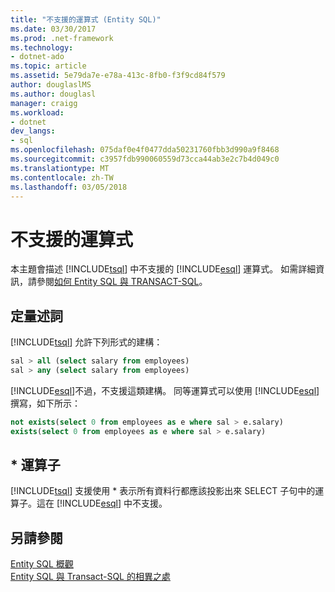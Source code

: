 ```yaml
---
title: "不支援的運算式 (Entity SQL)"
ms.date: 03/30/2017
ms.prod: .net-framework
ms.technology:
- dotnet-ado
ms.topic: article
ms.assetid: 5e79da7e-e78a-413c-8fb0-f3f9cd84f579
author: douglaslMS
ms.author: douglasl
manager: craigg
ms.workload:
- dotnet
dev_langs:
- sql
ms.openlocfilehash: 075daf0e4f0477dda50231760fbb3d990a9f8468
ms.sourcegitcommit: c3957fdb990060559d73cca44ab3e2c7b4d049c0
ms.translationtype: MT
ms.contentlocale: zh-TW
ms.lasthandoff: 03/05/2018
---
```

# <a name="unsupported-expressions"></a>不支援的運算式

本主題會描述 [!INCLUDE[tsql](../../../../../../includes/tsql-md.md)] 中不支援的 [!INCLUDE[esql](../../../../../../includes/esql-md.md)] 運算式。 如需詳細資訊，請參閱[如何 Entity SQL 與 TRANSACT-SQL](../../../../../../docs/framework/data/adonet/ef/language-reference/how-entity-sql-differs-from-transact-sql.md)。

## <a name="quantified-predicates"></a>定量述詞

[!INCLUDE[tsql](../../../../../../includes/tsql-md.md)] 允許下列形式的建構：

```sql
sal > all (select salary from employees)
sal > any (select salary from employees)
```

[!INCLUDE[esql](../../../../../../includes/esql-md.md)]不過，不支援這類建構。 同等運算式可以使用 [!INCLUDE[esql](../../../../../../includes/esql-md.md)] 撰寫，如下所示：

```sql
not exists(select 0 from employees as e where sal > e.salary)
exists(select 0 from employees as e where sal > e.salary)
```

## <a name="-operator"></a>* 運算子

[!INCLUDE[tsql](../../../../../../includes/tsql-md.md)] 支援使用 * 表示所有資料行都應該投影出來 SELECT 子句中的運算子。這在 [!INCLUDE[esql](../../../../../../includes/esql-md.md)] 中不支援。

## <a name="see-also"></a>另請參閱

[Entity SQL 概觀](../../../../../../docs/framework/data/adonet/ef/language-reference/entity-sql-overview.md)  
[Entity SQL 與 Transact-SQL 的相異之處](../../../../../../docs/framework/data/adonet/ef/language-reference/how-entity-sql-differs-from-transact-sql.md)  
